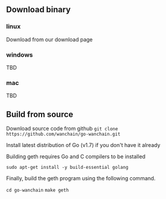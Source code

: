 ## Download binary
### linux
Download from our download page
### windows
TBD
### mac
TBD

## Build from source
Download source code from github
`git clone https://github.com/wanchain/go-wanchain.git`

Install latest distribution of Go (v1.7) if you don't have it already

Building geth requires Go and C compilers to be installed

`sudo apt-get install -y build-essential golang`

Finally, build the geth program using the following command.

`cd go-wanchain`
`make geth`
